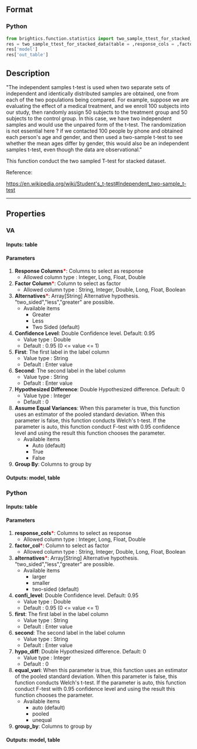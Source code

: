 ## Format
### Python
```python
from brightics.function.statistics import two_sample_ttest_for_stacked_data
res = two_sample_ttest_for_stacked_data(table = ,response_cols = ,factor_col = ,alternatives = ,confi_level = ,first = ,second = ,hypo_diff = ,equal_vari = ,group_by = )
res['model']
res['out_table']
```

## Description
"The independent samples t-test is used when two separate sets of independent and identically distributed samples are obtained, one from each of the two populations being compared. For example, suppose we are evaluating the effect of a medical treatment, and we enroll 100 subjects into our study, then randomly assign 50 subjects to the treatment group and 50 subjects to the control group. In this case, we have two independent samples and would use the unpaired form of the t-test. The randomization is not essential here ? if we contacted 100 people by phone and obtained each person's age and gender, and then used a two-sample t-test to see whether the mean ages differ by gender, this would also be an independent samples t-test, even though the data are observational."

This function conduct the two sampled T-test for stacked dataset.

Reference:

https://en.wikipedia.org/wiki/Student's_t-test#Independent_two-sample_t-test

---

## Properties
### VA
#### Inputs: table

#### Parameters
1. **Response Columns**<b style="color:red">*</b>: Columns to select as response
   - Allowed column type : Integer, Long, Float, Double
2. **Factor Column**<b style="color:red">*</b>: Column to select as factor
   - Allowed column type : String, Integer, Double, Long, Float, Boolean
3. **Alternatives**<b style="color:red">*</b>: Array[String] Alternative hypothesis. "two_sided","less","greater" are possible. 
   - Available items
      - Greater
      - Less
      - Two Sided (default)
4. **Confidence Level**: Double Confidence level. Default: 0.95
   - Value type : Double
   - Default : 0.95 (0 <= value <= 1)
5. **First**: The first label in the label column
   - Value type : String
   - Default : Enter value
6. **Second**: The second label in the label column
   - Value type : String
   - Default : Enter value
7. **Hypothesized Difference**: Double Hypothesized difference. Default: 0
   - Value type : Integer
   - Default : 0
8. **Assume Equal Variances**: When this parameter is true, this function uses an estimator of the pooled standard deviation. When this parameter is false, this function conducts Welch's t-test. If the parameter is auto, this function conduct F-test with 0.95 confidence level and using the result this function chooses the parameter.
   - Available items
      - Auto (default)
      - True
      - False
9. **Group By**: Columns to group by

#### Outputs: model, table

### Python
#### Inputs: table

#### Parameters
1. **response_cols**<b style="color:red">*</b>: Columns to select as response
   - Allowed column type : Integer, Long, Float, Double
2. **factor_col**<b style="color:red">*</b>: Column to select as factor
   - Allowed column type : String, Integer, Double, Long, Float, Boolean
3. **alternatives**<b style="color:red">*</b>: Array[String] Alternative hypothesis. "two_sided","less","greater" are possible. 
   - Available items
      - larger
      - smaller
      - two-sided (default)
4. **confi_level**: Double Confidence level. Default: 0.95
   - Value type : Double
   - Default : 0.95 (0 <= value <= 1)
5. **first**: The first label in the label column
   - Value type : String
   - Default : Enter value
6. **second**: The second label in the label column
   - Value type : String
   - Default : Enter value
7. **hypo_diff**: Double Hypothesized difference. Default: 0
   - Value type : Integer
   - Default : 0
8. **equal_vari**: When this parameter is true, this function uses an estimator of the pooled standard deviation. When this parameter is false, this function conducts Welch's t-test. If the parameter is auto, this function conduct F-test with 0.95 confidence level and using the result this function chooses the parameter.
   - Available items
      - auto (default)
      - pooled
      - unequal
9. **group_by**: Columns to group by

#### Outputs: model, table

